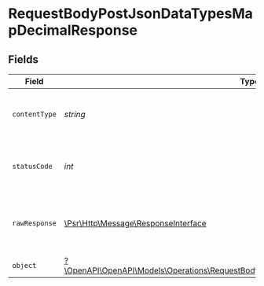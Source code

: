 # RequestBodyPostJsonDataTypesMapDecimalResponse


## Fields

| Field                                                                                                                                                                   | Type                                                                                                                                                                    | Required                                                                                                                                                                | Description                                                                                                                                                             |
| ----------------------------------------------------------------------------------------------------------------------------------------------------------------------- | ----------------------------------------------------------------------------------------------------------------------------------------------------------------------- | ----------------------------------------------------------------------------------------------------------------------------------------------------------------------- | ----------------------------------------------------------------------------------------------------------------------------------------------------------------------- |
| `contentType`                                                                                                                                                           | *string*                                                                                                                                                                | :heavy_check_mark:                                                                                                                                                      | HTTP response content type for this operation                                                                                                                           |
| `statusCode`                                                                                                                                                            | *int*                                                                                                                                                                   | :heavy_check_mark:                                                                                                                                                      | HTTP response status code for this operation                                                                                                                            |
| `rawResponse`                                                                                                                                                           | [\Psr\Http\Message\ResponseInterface](https://www.php-fig.org/psr/psr-7/#33-psrhttpmessageresponseinterface)                                                            | :heavy_minus_sign:                                                                                                                                                      | Raw HTTP response; suitable for custom response parsing                                                                                                                 |
| `object`                                                                                                                                                                | [?\OpenAPI\OpenAPI\Models\Operations\RequestBodyPostJsonDataTypesMapDecimalResponseBody](../../models/operations/RequestBodyPostJsonDataTypesMapDecimalResponseBody.md) | :heavy_minus_sign:                                                                                                                                                      | OK                                                                                                                                                                      |